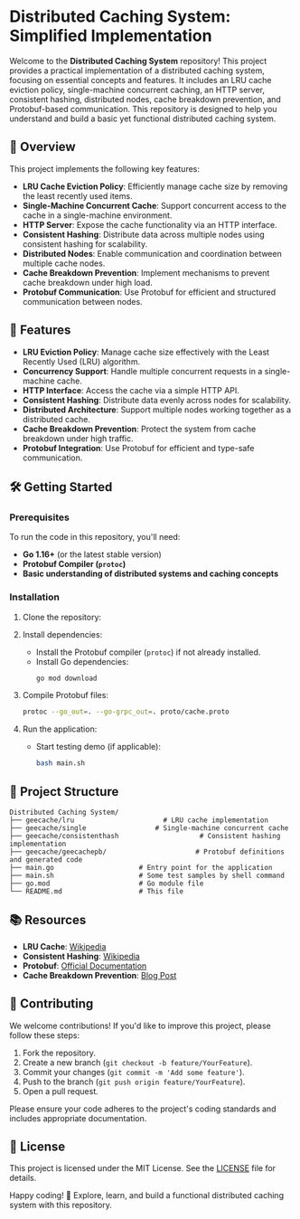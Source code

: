 # Distributed Caching System: Simplified Implementation

Welcome to the **Distributed Caching System** repository! This project provides a practical implementation of a distributed caching system, focusing on essential concepts and features. It includes an LRU cache eviction policy, single-machine concurrent caching, an HTTP server, consistent hashing, distributed nodes, cache breakdown prevention, and Protobuf-based communication. This repository is designed to help you understand and build a basic yet functional distributed caching system.

## 📖 Overview

This project implements the following key features:

- **LRU Cache Eviction Policy**: Efficiently manage cache size by removing the least recently used items.
- **Single-Machine Concurrent Cache**: Support concurrent access to the cache in a single-machine environment.
- **HTTP Server**: Expose the cache functionality via an HTTP interface.
- **Consistent Hashing**: Distribute data across multiple nodes using consistent hashing for scalability.
- **Distributed Nodes**: Enable communication and coordination between multiple cache nodes.
- **Cache Breakdown Prevention**: Implement mechanisms to prevent cache breakdown under high load.
- **Protobuf Communication**: Use Protobuf for efficient and structured communication between nodes.

## 🚀 Features

- **LRU Eviction Policy**: Manage cache size effectively with the Least Recently Used (LRU) algorithm.
- **Concurrency Support**: Handle multiple concurrent requests in a single-machine cache.
- **HTTP Interface**: Access the cache via a simple HTTP API.
- **Consistent Hashing**: Distribute data evenly across nodes for scalability.
- **Distributed Architecture**: Support multiple nodes working together as a distributed cache.
- **Cache Breakdown Prevention**: Protect the system from cache breakdown under high traffic.
- **Protobuf Integration**: Use Protobuf for efficient and type-safe communication.

## 🛠️ Getting Started

### Prerequisites

To run the code in this repository, you'll need:

- **Go 1.16+** (or the latest stable version)
- **Protobuf Compiler (`protoc`)**
- **Basic understanding of distributed systems and caching concepts**

### Installation

1. Clone the repository:

2. Install dependencies:
   - Install the Protobuf compiler (`protoc`) if not already installed.
   - Install Go dependencies:
     ```bash
     go mod download
     ```

3. Compile Protobuf files:
   ```bash
   protoc --go_out=. --go-grpc_out=. proto/cache.proto
   ```

4. Run the application:
   - Start testing demo (if applicable):
     ```bash
     bash main.sh
     ```

## 📂 Project Structure

```
Distributed Caching System/
├── geecache/lru                      # LRU cache implementation
├── geecache/single                 # Single-machine concurrent cache
├── geecache/consistenthash                    # Consistent hashing implementation
├── geecache/geecachepb/                      # Protobuf definitions and generated code
├── main.go                     # Entry point for the application
├── main.sh                     # Some test samples by shell command
├── go.mod                      # Go module file
└── README.md                   # This file
```

## 📚 Resources

- **LRU Cache**: [Wikipedia](https://en.wikipedia.org/wiki/Cache_replacement_policies#Least_recently_used_(LRU))
- **Consistent Hashing**: [Wikipedia](https://en.wikipedia.org/wiki/Consistent_hashing)
- **Protobuf**: [Official Documentation](https://developers.google.com/protocol-buffers)
- **Cache Breakdown Prevention**: [Blog Post](https://en.wikipedia.org/wiki/Cache_stampede)

## 🤝 Contributing

We welcome contributions! If you'd like to improve this project, please follow these steps:

1. Fork the repository.
2. Create a new branch (`git checkout -b feature/YourFeature`).
3. Commit your changes (`git commit -m 'Add some feature'`).
4. Push to the branch (`git push origin feature/YourFeature`).
5. Open a pull request.

Please ensure your code adheres to the project's coding standards and includes appropriate documentation.

## 📄 License

This project is licensed under the MIT License. See the [LICENSE](LICENSE) file for details.


Happy coding! 🎉 Explore, learn, and build a functional distributed caching system with this repository.
